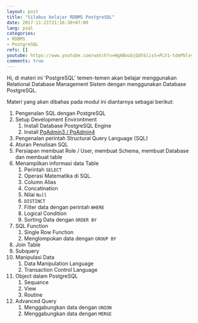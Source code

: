 ```yaml
---
layout: post
title: "Silabus belajar RDBMS PostgreSQL"
date: 2017-11-21T21:16:38+07:00
lang: psql
categories:
- RDBMS
- PostgreSQL 
refs: []
youtube: https://www.youtube.com/watch?v=WgABoubjQdY&list=PLV1-tdmPblvypZXSk2GC932nludT345xk&index=1
comments: true
---
```


Hi, di materi ini 'PostgreSQL' temen-temen akan belajar menggunakan Relational Database Management Sistem dengan menggunakan Database PostgreSQL.

Materi yang akan dibahas pada modul ini diantarnya sebagai berikut:

1. Pengenalan SQL dengan PostgreSQL
2. Setup Development Environtment
    1. Install Database PostgreSQL Engine
    2. Install [PgAdmin3 / PgAdmin4](https://www.pgadmin.org/download/)
3. Pengenalan perintah Structural Query Language (SQL)
4. Aturan Penulisan SQL
5. Persiapan membuat Role / User, membuat Schema, membuat Database dan membuat table
6. Menampilkan informasi data Table
    1. Perintah `SELECT`
    2. Operasi Matematika di SQL.
    3. Column Alias
    4. Concatination
    5. Nilai `Null`
    6. `DISTINCT`
    7. Filter data dengan perintah `WHERE`
    8. Logical Condition
    9. Sorting Data dengan `ORDER BY`
7. SQL Function
    1. Single Row Function
    2. Menglompokan data dengan `GROUP BY`
8. Join Table
9. Subquery
10. Manipulasi Data
    1. Data Manipulation Language
    2. Transaction Control Language
11. Object dalam PostgreSQL
    1. Sequance
    2. View
    3. Routine
12. Advanced Query
    1. Menggabungkan data dengan `UNION`
    2. Menggabungkan data dengan `MERGE`